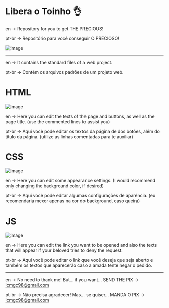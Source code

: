 # Libera o Toinho 👌

en -> Repository for you to get THE PRECIOUS!

pt-br -> Repositório para você conseguir O PRECIOSO!

![image](https://github.com/BonecoSinforoso/Libera-o-Toinho/assets/54962910/bf043851-1bef-4e53-89a5-bded22932e87)

-----

en -> It contains the standard files of a web project.

pt-br -> Contém os arquivos padrões de um projeto web.

# HTML
![image](https://github.com/BonecoSinforoso/Libera-o-Toinho/assets/54962910/78b5a9f4-054e-42e3-83f1-e4c55d43251c)

en -> Here you can edit the texts of the page and buttons, as well as the page title. (use the commented lines to assist you)

pt-br -> Aqui você pode editar os textos da página de dos botões, além do título da página. (utilize as linhas comentadas para te auxiliar)

# CSS
![image](https://github.com/BonecoSinforoso/Libera-o-Toinho/assets/54962910/145c984e-918d-4ff7-81b7-e681822cea16)

en -> Here you can edit some appearance settings. (I would recommend only changing the background color, if desired)

pt-br -> Aqui você pode editar algumas configurações de aparência. (eu recomendaria mexer apenas na cor do background, caso queira)

# JS
![image](https://github.com/BonecoSinforoso/Libera-o-Toinho/assets/54962910/782afa01-5869-4b4f-8fbc-245bbba38b38)

en -> Here you can edit the link you want to be opened and also the texts that will appear if your beloved tries to deny the request.

pt-br -> Aqui você pode editar o link que você deseja que seja aberto e também os textos que aparecerão caso a amada tente negar o pedido.

-----

en -> No need to thank me! But... if you want... SEND THE PIX -> icmgc98@gmail.com

pt-br -> Não precisa agradecer! Mas... se quiser... MANDA O PIX -> icmgc98@gmail.com
